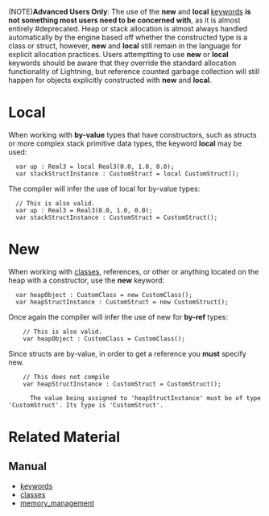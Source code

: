 (NOTE)**Advanced Users Only**: The use of the **new** and **local** [keywords](https://github.com/PlasmaEngine/PlasmaDocs/blob/master/plasma_editor_documentation/plasmamanual/lightning_in_plasma/keywords.markdown) __**is not something most users need to be concerned with**__, as it is almost entirely #deprecated. Heap or stack allocation is almost always handled automatically by the engine based off whether the constructed type is a class or struct, however, **new** and **local** still remain in the language for explicit allocation practices. Users attemptting to use **new** or **local** keywords should be aware that they override the standard allocation functionality of Lightning, but reference counted garbage collection will still happen for objects explicitly constructed with **new** and **local**.

 # Local

When working with **by-value** types that have constructors, such as structs or more complex stack primitive data types, the keyword **local** may be used:

```lang=csharp
  var up : Real3 = local Real3(0.0, 1.0, 0.0);
  var stackStructInstance : CustomStruct = local CustomStruct();
```

The compiler will infer the use of local for by-value types:
```lang=csharp
  // This is also valid.
  var up : Real3 = Real3(0.0, 1.0, 0.0);
  var stackStructInstance : CustomStruct = CustomStruct();
```

 # New

When working with [classes](https://github.com/PlasmaEngine/PlasmaDocs/blob/master/plasma_editor_documentation/plasmamanual/lightning_in_plasma/classes.markdown), references, or other or anything located on the heap with a constructor, use the **new** keyword:

```lang=csharp
  var heapObject : CustomClass = new CustomClass();
  var heapStructInstance : CustomStruct = new CustomStruct();
```

Once again the compiler will infer the use of new for **by-ref** types:

```lang=csharp
    // This is also valid.
    var heapObject : CustomClass = CustomClass();
```

Since structs are by-value, in order to get a reference you **must** specify new.

```lang=csharp
    // This does not compile
    var heapStructInstance : CustomStruct = CustomStruct();
```

```name=Console Output
      The value being assigned to 'heapStructInstance' must be of type 'CustomStruct'. Its type is 'CustomStruct'.
```

 # Related Material
 ## Manual
- [keywords](https://github.com/PlasmaEngine/PlasmaDocs/blob/master/plasma_editor_documentation/plasmamanual/lightning_in_plasma/keywords.markdown)
- [classes](https://github.com/PlasmaEngine/PlasmaDocs/blob/master/plasma_editor_documentation/plasmamanual/lightning_in_plasma/classes.markdown)
- [memory_management](https://github.com/PlasmaEngine/PlasmaDocs/blob/master/plasma_editor_documentation/plasmamanual/lightning_in_plasma/memory_management.markdown) 

 